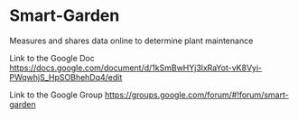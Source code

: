 Smart-Garden
============

Measures and shares data online to determine plant maintenance

Link to the Google Doc
https://docs.google.com/document/d/1kSmBwHYj3lxRaYot-vK8Vyi-PWqwhjS_HpSOBhehDq4/edit

Link to the Google Group
https://groups.google.com/forum/#!forum/smart-garden
